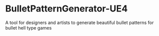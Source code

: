 # BulletPatternGenerator-UE4
 A tool for designers and artists to generate beautiful bullet patterns for bullet hell type games
